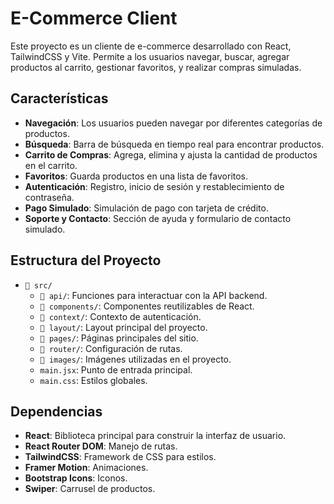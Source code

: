 # E-Commerce Client

Este proyecto es un cliente de e-commerce desarrollado con React, TailwindCSS y Vite. Permite a los usuarios navegar, buscar, agregar productos al carrito, gestionar favoritos, y realizar compras simuladas.

## Características

- **Navegación**: Los usuarios pueden navegar por diferentes categorías de productos.
- **Búsqueda**: Barra de búsqueda en tiempo real para encontrar productos.
- **Carrito de Compras**: Agrega, elimina y ajusta la cantidad de productos en el carrito.
- **Favoritos**: Guarda productos en una lista de favoritos.
- **Autenticación**: Registro, inicio de sesión y restablecimiento de contraseña.
- **Pago Simulado**: Simulación de pago con tarjeta de crédito.
- **Soporte y Contacto**: Sección de ayuda y formulario de contacto simulado.

## Estructura del Proyecto

- `📁 src/`
  - `📁 api/`: Funciones para interactuar con la API backend.
  - `📁 components/`: Componentes reutilizables de React.
  - `📁 context/`: Contexto de autenticación.
  - `📁 layout/`: Layout principal del proyecto.
  - `📁 pages/`: Páginas principales del sitio.
  - `📁 router/`: Configuración de rutas.
  - `📁 images/`: Imágenes utilizadas en el proyecto.
  - `main.jsx`: Punto de entrada principal.
  - `main.css`: Estilos globales.


## Dependencias

- **React**: Biblioteca principal para construir la interfaz de usuario.
- **React Router DOM**: Manejo de rutas.
- **TailwindCSS**: Framework de CSS para estilos.
- **Framer Motion**: Animaciones.
- **Bootstrap Icons**: Iconos.
- **Swiper**: Carrusel de productos.
